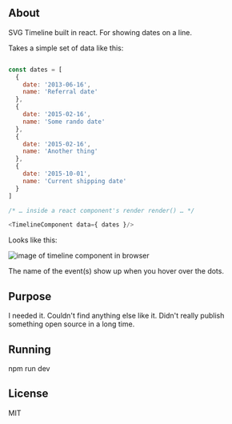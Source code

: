 ## About

SVG Timeline built in react. For showing dates on a line. 

Takes a simple set of data like this:

```javascript

const dates = [
  {
    date: '2013-06-16',
    name: 'Referral date'
  },
  {
    date: '2015-02-16',
    name: 'Some rando date'
  },
  {
    date: '2015-02-16',
    name: 'Another thing'
  },
  {
    date: '2015-10-01',
    name: 'Current shipping date'
  }
]

/* … inside a react component's render render() … */

<TimelineComponent data={ dates }/>

```

Looks like this:

![image of timeline component in browser](http://ericdfields.s3.amazonaws.com/img/timeline-app-component-screenshot.png)

The name of the event(s) show up when you hover over the dots.

## Purpose

I needed it. Couldn't find anything else like it. Didn't really publish something open source in a long time.

## Running

npm run dev

## License

MIT